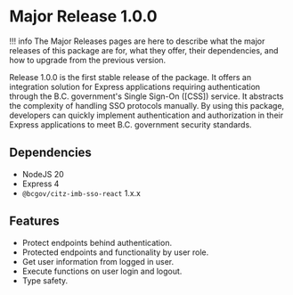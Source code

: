 # Major Release 1.0.0

!!! info
    The Major Releases pages are here to describe what the major releases of this package are for, what they offer, their dependencies, and how to upgrade from the previous version.

Release 1.0.0 is the first stable release of the package. It offers an integration solution for Express applications requiring authentication through the B.C. government's Single Sign-On ([CSS]) service. It abstracts the complexity of handling SSO protocols manually. By using this package, developers can quickly implement authentication and authorization in their Express applications to meet B.C. government security standards.

## Dependencies

- NodeJS 20
- Express 4
- `@bcgov/citz-imb-sso-react` 1.x.x

## Features

- Protect endpoints behind authentication.
- Protected endpoints and functionality by user role.
- Get user information from logged in user.
- Execute functions on user login and logout.
- Type safety.
